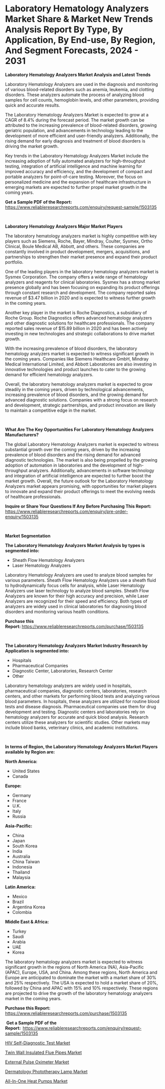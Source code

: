 <p><h1>Laboratory Hematology Analyzers Market Share & Market New Trends Analysis Report By Type, By Application, By End-use, By Region, And Segment Forecasts, 2024 - 2031</h1></p><p><strong>Laboratory Hematology Analyzers Market Analysis and Latest Trends</strong></p>
<p><p>Laboratory Hematology Analyzers are used in the diagnosis and monitoring of various blood-related disorders such as anemia, leukemia, and clotting disorders. These analyzers automate the process of analyzing blood samples for cell counts, hemoglobin levels, and other parameters, providing quick and accurate results.</p><p>The Laboratory Hematology Analyzers Market is expected to grow at a CAGR of 8.4% during the forecast period. The market growth can be attributed to the increasing prevalence of blood-related disorders, growing geriatric population, and advancements in technology leading to the development of more efficient and user-friendly analyzers. Additionally, the rising demand for early diagnosis and treatment of blood disorders is driving the market growth.</p><p>Key trends in the Laboratory Hematology Analyzers Market include the increasing adoption of fully automated analyzers for high-throughput testing, integration of artificial intelligence and machine learning for improved accuracy and efficiency, and the development of compact and portable analyzers for point-of-care testing. Moreover, the focus on personalized medicine and the expansion of healthcare infrastructure in emerging markets are expected to further propel market growth in the coming years.</p></p>
<p><strong>Get a Sample PDF of the Report:&nbsp;</strong> <a href="https://www.reliableresearchreports.com/enquiry/request-sample/1503135">https://www.reliableresearchreports.com/enquiry/request-sample/1503135</a></p>
<p>&nbsp;</p>
<p><strong>Laboratory Hematology Analyzers Major Market Players</strong></p>
<p><p>The laboratory hematology analyzers market is highly competitive with key players such as Siemens, Roche, Bayer, Mindray, Coulter, Sysmex, Ortho Clinical, Boule Medical AB, Abbott, and others. These companies are constantly involved in product development, mergers, acquisitions, and partnerships to strengthen their market presence and expand their product portfolio.</p><p>One of the leading players in the laboratory hematology analyzers market is Sysmex Corporation. The company offers a wide range of hematology analyzers and reagents for clinical laboratories. Sysmex has a strong market presence globally and has been focusing on expanding its product offerings through constant research and development. The company reported sales revenue of $3.47 billion in 2020 and is expected to witness further growth in the coming years.</p><p>Another key player in the market is Roche Diagnostics, a subsidiary of Roche Group. Roche Diagnostics offers advanced hematology analyzers and other diagnostic solutions for healthcare professionals. The company reported sales revenue of $15.89 billion in 2020 and has been actively investing in new technologies and strategic collaborations to drive market growth.</p><p>With the increasing prevalence of blood disorders, the laboratory hematology analyzers market is expected to witness significant growth in the coming years. Companies like Siemens Healthcare GmbH, Mindray Medical International Limited, and Abbott Laboratories are also investing in innovative technologies and product launches to cater to the growing demand for efficient hematology analyzers.</p><p>Overall, the laboratory hematology analyzers market is expected to grow steadily in the coming years, driven by technological advancements, increasing prevalence of blood disorders, and the growing demand for advanced diagnostic solutions. Companies with a strong focus on research and development, strategic partnerships, and product innovation are likely to maintain a competitive edge in the market.</p></p>
<p>&nbsp;</p>
<p><strong>What Are The Key Opportunities For Laboratory Hematology Analyzers Manufacturers?</strong></p>
<p><p>The global Laboratory Hematology Analyzers market is expected to witness substantial growth over the coming years, driven by the increasing prevalence of blood disorders and the rising demand for advanced diagnostic technologies. The market is also being propelled by the growing adoption of automation in laboratories and the development of high-throughput analyzers. Additionally, advancements in software technology and integration of artificial intelligence are expected to further boost the market growth. Overall, the future outlook for the Laboratory Hematology Analyzers market appears promising, with opportunities for market players to innovate and expand their product offerings to meet the evolving needs of healthcare professionals.</p></p>
<p><strong>Inquire or Share Your Questions If Any Before Purchasing This Report:</strong> <a href="https://www.reliableresearchreports.com/enquiry/pre-order-enquiry/1503135">https://www.reliableresearchreports.com/enquiry/pre-order-enquiry/1503135</a></p>
<p>&nbsp;</p>
<p><strong>Market Segmentation</strong></p>
<p><strong>The Laboratory Hematology Analyzers Market Analysis by types is segmented into:</strong></p>
<p><ul><li>Sheath Flow Hematology Analyzers</li><li>Laser Hematology Analyzers</li></ul></p>
<p><p>Laboratory Hematology Analyzers are used to analyze blood samples for various parameters. Sheath Flow Hematology Analyzers use a sheath fluid to hydrodynamically focus cells for analysis, while Laser Hematology Analyzers use laser technology to analyze blood samples. Sheath Flow Analyzers are known for their high accuracy and precision, while Laser Analyzers are recognized for their speed and efficiency. Both types of analyzers are widely used in clinical laboratories for diagnosing blood disorders and monitoring various health conditions.</p></p>
<p><strong>Purchase this Report:&nbsp;</strong><a href="https://www.reliableresearchreports.com/purchase/1503135">https://www.reliableresearchreports.com/purchase/1503135</a></p>
<p>&nbsp;</p>
<p><strong>The Laboratory Hematology Analyzers Market Industry Research by Application is segmented into:</strong></p>
<p><ul><li>Hospitals</li><li>Pharmaceutical Companies</li><li>Diagnostic Center, Laboratories, Research Center</li><li>Other</li></ul></p>
<p><p>Laboratory hematology analyzers are widely used in hospitals, pharmaceutical companies, diagnostic centers, laboratories, research centers, and other markets for performing blood tests and analyzing various blood parameters. In hospitals, these analyzers are utilized for routine blood tests and disease diagnosis. Pharmaceutical companies use them for drug development and testing. Diagnostic centers and laboratories rely on hematology analyzers for accurate and quick blood analysis. Research centers utilize these analyzers for scientific studies. Other markets may include blood banks, veterinary clinics, and academic institutions.</p></p>
<p>&nbsp;</p>
<p><strong>In terms of Region, the Laboratory Hematology Analyzers Market Players available by Region are:</strong></p>
<p>
    <p> <strong> North America: </strong>
        <ul>
            <li>United States</li>
            <li>Canada</li>
        </ul>
        </p> 
    <p> <strong> Europe: </strong>
        <ul>
            <li>Germany</li>
            <li>France</li>
            <li>U.K.</li>
            <li>Italy</li>
            <li>Russia</li>
        </ul>
        </p> 
    <p> <strong> Asia-Pacific: </strong>
        <ul>
            <li>China</li>
            <li>Japan</li>
            <li>South Korea</li>
            <li>India</li>
            <li>Australia</li>
            <li>China Taiwan</li>
            <li>Indonesia</li>
            <li>Thailand</li>
            <li>Malaysia</li>
        </ul>
        </p> 
    <p> <strong> Latin America: </strong>
        <ul>
            <li>Mexico</li>
            <li>Brazil</li>
            <li>Argentina Korea</li>
            <li>Colombia</li>
        </ul>
        </p> 
    <p> <strong> Middle East & Africa: </strong>
        <ul>
            <li>Turkey</li>
            <li>Saudi</li>
            <li>Arabia</li>
            <li>UAE</li>
            <li>Korea</li>
        </ul>
    </p>
    </p>
<p><p>The laboratory hematology analyzers market is expected to witness significant growth in the regions of North America (NA), Asia-Pacific (APAC), Europe, USA, and China. Among these regions, North America and Europe are anticipated to dominate the market with a market share of 30% and 25% respectively. The USA is expected to hold a market share of 20%, followed by China and APAC with 15% and 10% respectively. These regions are projected to drive the growth of the laboratory hematology analyzers market in the coming years.</p></p>
<p><strong>Purchase this Report: </strong><a href="https://www.reliableresearchreports.com/purchase/1503135">https://www.reliableresearchreports.com/purchase/1503135</a></p>
<p>&nbsp;<strong>Get a Sample PDF of the Report:&nbsp;&nbsp;</strong><a href="https://www.reliableresearchreports.com/enquiry/request-sample/1503135">https://www.reliableresearchreports.com/enquiry/request-sample/1503135</a></p>
<p><strong></strong></p>
<p><p><a href="https://medium.com/@elianhickle/analyzing-hiv-self-diagnostic-test-market-global-industry-perspective-and-forecast-2024-to-2031-330057b4d9ad">HIV Self-Diagnostic Test Market</a></p><p><a href="https://github.com/tamvrosiya/Market-Research-Report-List-2/blob/main/twin-wall-insulated-flue-pipes-market.md">Twin Wall Insulated Flue Pipes Market</a></p><p><a href="https://medium.com/@elianhickle/external-pulse-oximeter-market-analysis-its-cagr-market-segmentation-and-global-industry-overview-f93d7219cf03">External Pulse Oximeter Market</a></p><p><a href="https://medium.com/@elianhickle/dermatology-phototherapy-lamp-market-outlook-industry-overview-and-forecast-2024-to-2031-1fbc12887da0">Dermatology Phototherapy Lamp Market</a></p><p><a href="https://github.com/pizolina/Market-Research-Report-List-3/blob/main/all-in-one-heat-pumps-market.md">All-In-One Heat Pumps Market</a></p></p>